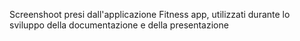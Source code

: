 Screenshoot presi dall'applicazione Fitness app, utilizzati durante lo sviluppo della documentazione e della presentazione
